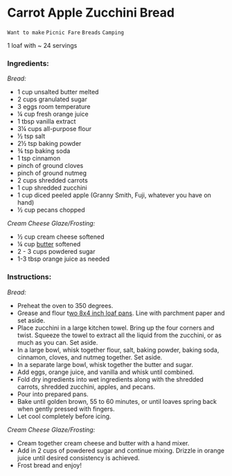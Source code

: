 # Carrot Apple Zucchini Bread

`Want to make` `Picnic Fare` `Breads` `Camping`

1 loaf with ~ 24 servings

### Ingredients:

_Bread:_

- 1 cup unsalted butter melted
- 2 cups granulated sugar
- 3 eggs room temperature
- ¼ cup fresh orange juice
- 1 tbsp vanilla extract
- 3¼ cups all-purpose flour
- ½ tsp salt
- 2½ tsp baking powder
- ¾ tsp baking soda
- 1 tsp cinnamon
- pinch of ground cloves
- pinch of ground nutmeg
- 2 cups shredded carrots
- 1 cup shredded zucchini
- 1 cup diced peeled apple (Granny Smith, Fuji, whatever you have on hand)
- ½ cup pecans chopped

_Cream Cheese Glaze/Frosting:_

- ½ cup cream cheese softened
- ¼ cup [butter](https://challengedairy.com/) softened
- 2 - 3 cups powdered sugar
- 1-3 tbsp orange juice as needed

### Instructions:

_Bread:_

- Preheat the oven to 350 degrees.
- Grease and flour t[wo 8x4 inch loaf pans](http://amzn.to/2tu8yC1). Line with parchment paper and set aside. 
- Place zucchini in a large kitchen towel. Bring up the four corners and twist. Squeeze the towel to extract all the liquid from the zucchini, or as much as you can. Set aside.
- In a large bowl, whisk together flour, salt, baking powder, baking soda, cinnamon, cloves, and nutmeg together. Set aside.
- In a separate large bowl, whisk together the butter and sugar.
- Add eggs, orange juice, and vanilla and whisk until combined.
- Fold dry ingredients into wet ingredients along with the shredded carrots, shredded zucchini, apples, and pecans.
- Pour into prepared pans.
- Bake until golden brown, 55 to 60 minutes, or until loaves spring back when gently pressed with fingers.
- Let cool completely before icing.

_Cream Cheese Glaze/Frosting:_

- Cream together cream cheese and butter with a hand mixer.
- Add in 2 cups of powdered sugar and continue mixing. Drizzle in orange juice until desired consistency is achieved.
- Frost bread and enjoy!
